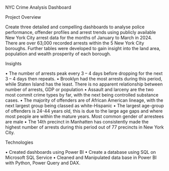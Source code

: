 NYC Crime Analysis Dashboard

Project Overview

Create three detailed and compelling dashboards to analyse police performance, offender profiles and arrest trends using publicly available New York City arrest data for the months of January to March in 2024. There are over 63,000 recorded arrests within the 5 New York City boroughs. Further tables were developed to gain insight into the land area, population and wealth prosperity of each borough.

Insights

•	The number of arrests peak every 3 – 4 days before dropping for the next 3 – 4 days then repeats.
•	Brooklyn had the most arrests during this period, while Staten Island has the least. There is no apparent relationship between number of arrests, GDP or population
•	Assault and larceny are the two most commit crime types by far, with the next being controlled substance cases.
•	The majority of offenders are of African American lineage, with the next largest group being classed as white-Hispanic 
•	The largest age-group of offenders is 24-44 years old, this is due to the large age gaps and where most people are within the mature years. Most common gender of arrestees are male
•	The 14th precinct in Manhatten has consistently made the highest number of arrests during this period out of 77 precincts in New York City. 

Technologies

•	Created dashboards using Power BI
•	Create a database using SQL on Microsoft SQL Service 
•	Cleaned and Manipulated data base in Power BI with Python, Power Query and DAX.
